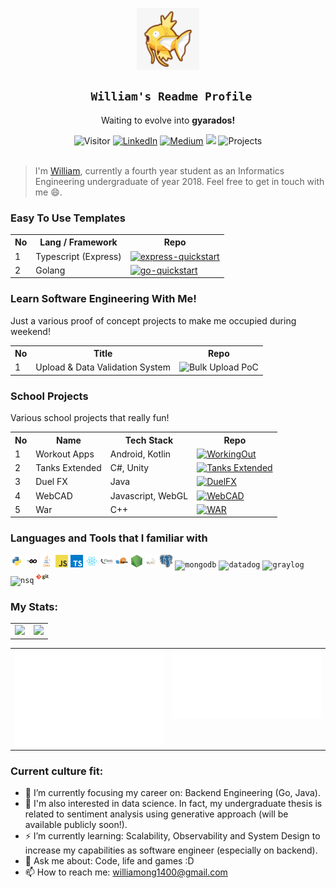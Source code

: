 <p align="center">
 <img width="100px" src="avatar.jpg" align="center" alt="GitHub Readme Stats" />
 <h2 align="center"><code> William's Readme Profile</code></h2>
 <p align="center">Waiting to evolve into <b>gyarados!</b></p>
</p>
  <p align="center">
  <img src="https://visitor-badge.glitch.me/badge?page_id=github.com/William9923" alt="Visitor">
    <a href="https://www.linkedin.com/in/williamong9923/" target="_blank"><img src="https://img.shields.io/badge/LinkedIn-%230077B5.svg?&style=flat&logo=linkedin&logoColor=white" alt="LinkedIn"></a>
<a href="https://medium.com/@williamong1400" target="_blank"><img src="https://img.shields.io/badge/Medium-gray.svg?&style=flat&logo=medium&logoColor=white" alt="Medium"></a>
<a href="https://williamong.vercel.app" target="_blank"><img src="https://img.shields.io/static/v1?label=Website&message=williamong&color=%230076D6&style=flat-square&logo=firefox" /></a>
<img src="https://img.shields.io/badge/Projects-8-yellow?&style=flat" alt="Projects"/>
    <br />
    <br />
  </p>

> I'm [William](https://william9923.github.io/), currently a fourth year student as an Informatics Engineering undergraduate of year 2018. Feel free to get in touch with me 😄.

<h3><strong>Easy To Use Templates</strong></h3>

<table>
  <tr>
    <th>No</th>
    <th>Lang / Framework</th>
    <th>Repo</th>
  </tr>
  <tr>
    <td>1</td>
    <td>Typescript (Express)</td>
    <td valign="top">
        <a href="https://github.com/William9923/Express-Quickstart"><img height="100" src="https://github-readme-stats.vercel.app/api/pin/?username=William9923&repo=Express-Quickstart&show_owner=true" alt="express-quickstart"></a>
    </td>
  </tr>
  <tr>
    <td>2</td>
    <td>Golang</td>
    <td valign="top">
    <a href="https://github.com/William9923/easy-go"><img height="100" src="https://github-readme-stats.vercel.app/api/pin/?username=William9923&repo=easy-go&show_owner=true" alt="go-quickstart"></a>
    </td>
  </tr>
</table>


<h3><strong>Learn Software Engineering With Me!</strong></h3>

Just a various proof of concept projects to make me occupied during weekend!

<table>
  <tr>
    <th>No</th>
    <th>Title</th>
    <th>Repo</th>
  </tr>
  <tr>
    <td>1</td>
    <td>Upload & Data Validation System</td>
    <td valign="top">
    <a href="https://github.com/William9923/bulk-upload-poc"></a>
        <img height="100" src="https://github-readme-stats.vercel.app/api/pin/?username=William9923&repo=bulk-upload-poc&show_owner=true" alt="Bulk Upload PoC">
    </td>
  </tr>
</table>


<h3><strong>School Projects</strong></h3>

Various school projects that really fun!

<table>
  <tr>
    <th>No</th>
    <th>Name</th>
    <th>Tech Stack</th>
    <th>Repo</th>
  </tr>
  <tr>
    <td>1</td>
    <td>Workout Apps</td>
    <td>Android, Kotlin</td>
    <td valign="top">
    <a href="https://github.com/William9923/WorkingOut">
        <img height="100" src="https://github-readme-stats.vercel.app/api/pin/?username=William9923&repo=WorkingOut&show_owner=true" alt="WorkingOut">
    </a>
    </td>
  </tr>
  <tr>
    <td>2</td>
    <td>Tanks Extended</td>
    <td>C#, Unity</td>
    <td valign="top">
    <a href="https://github.com/William9923/tanks-extended">
        <img height="100" src="https://github-readme-stats.vercel.app/api/pin/?username=William9923&repo=tanks-extended&show_owner=true" alt="Tanks Extended">
    </a>
    </td>
  </tr>
  <tr>
    <td>3</td>
    <td>Duel FX</td>
    <td>Java</td>
    <td valign="top">
    <a href="https://github.com/William9923/DuelFX">
        <img height="100" src="https://github-readme-stats.vercel.app/api/pin/?username=William9923&repo=duelfx&show_owner=true" alt="DuelFX">
    </a>
    </td>
  </tr>
  <tr>
    <td>4</td>
    <td>WebCAD</td>
    <td>Javascript, WebGL</td>
    <td valign="top">
    <a href="https://github.com/William9923/webcad">
        <img height="100" src="https://github-readme-stats.vercel.app/api/pin/?username=William9923&repo=webcad&show_owner=true" alt="WebCAD">
    </a>
    </td>
  </tr>
  <tr>
    <td>5</td>
    <td>War</td>
    <td>C++</td>
    <td valign="top">
    <a href="https://github.com/William9923/war">
        <img height="100" src="https://github-readme-stats.vercel.app/api/pin/?username=William9923&repo=war&show_owner=true" alt="WAR">
    </a>
    </td>
  </tr>
</table>


<h3><strong>Languages and Tools that I familiar with</strong></h3>
<code><img height="20" src="https://raw.githubusercontent.com/github/explore/80688e429a7d4ef2fca1e82350fe8e3517d3494d/topics/python/python.png" alt="python"></code>  
<code><img height="20" src="https://raw.githubusercontent.com/github/explore/80688e429a7d4ef2fca1e82350fe8e3517d3494d/topics/go/go.png" alt="go"></code>
<code><img height="20" src="https://raw.githubusercontent.com/github/explore/5b3600551e122a3277c2c5368af2ad5725ffa9a1/topics/java/java.png" alt="java"></code>
<code><img height="20" src="https://raw.githubusercontent.com/github/explore/80688e429a7d4ef2fca1e82350fe8e3517d3494d/topics/javascript/javascript.png" alt="javascript"></code>
<code><img height="20" src="https://raw.githubusercontent.com/github/explore/80688e429a7d4ef2fca1e82350fe8e3517d3494d/topics/typescript/typescript.png" alt="typescript"></code>
<code><img height="20" src="https://raw.githubusercontent.com/github/explore/80688e429a7d4ef2fca1e82350fe8e3517d3494d/topics/react/react.png" alt="react"></code>
<code><img height="20" src="https://raw.githubusercontent.com/github/explore/80688e429a7d4ef2fca1e82350fe8e3517d3494d/topics/flask/flask.png" alt="flask"></code>
<code><img height="20" src="https://raw.githubusercontent.com/github/explore/80688e429a7d4ef2fca1e82350fe8e3517d3494d/topics/scikit-learn/scikit-learn.png" alt="machine learning"></code>
<code><img height="20" src="https://raw.githubusercontent.com/github/explore/80688e429a7d4ef2fca1e82350fe8e3517d3494d/topics/nodejs/nodejs.png" alt="nodejs"></code>
<code><img height="20" src="https://raw.githubusercontent.com/github/explore/80688e429a7d4ef2fca1e82350fe8e3517d3494d/topics/mysql/mysql.png" alt="mysql"></code>
<code><img height="20" src="https://raw.githubusercontent.com/github/explore/80688e429a7d4ef2fca1e82350fe8e3517d3494d/topics/postgresql/postgresql.png" alt="postgresql"></code>
<code><img height="20" src="https://raw.githubusercontent.com/mongodb/mongo/b916a2ed3affa06b99ff57b0d13eed611232e04a/docs/leaf.svg" alt="mongodb"></code>
<code><img height="20" src="https://www.drupal.org/files/datadog-logo-purple.png" alt="datadog"></code>
<code><img height="20" src="https://avatars.githubusercontent.com/u/474892?s=200&v=4" alt="graylog"></code>
<code><img height="20" src="https://camo.githubusercontent.com/35df65972dd10241edb2bdbd1f49f7f52b83f909b32d91f76aa6bd0c6b976ea5/68747470733a2f2f6e73712e696f2f7374617469632f696d672f6e73715f626c75652e706e67" alt="nsq"></code>
<code><img height="20" src="https://raw.githubusercontent.com/github/explore/80688e429a7d4ef2fca1e82350fe8e3517d3494d/topics/git/git.png" alt="git"></code>

<h3><strong>My Stats:</strong></h3>
<table>
  <tr>
  <td valign="top"><img src="https://github-readme-stats.vercel.app/api?username=William9923&show_icons=true&title_color=ffffff&icon_color=34abeb&text_color=daf7dc&bg_color=151515&theme=dark"/></td>
    <td valign="top"><img src="https://github-readme-stats.vercel.app/api/top-langs/?username=William9923&hide=jupyter%20notebook,c%23,html&layout=compact&show_icons=true&title_color=ffffff&icon_color=34abeb&text_color=daf7dc&bg_color=151515"/></td>
    
  </tr>
</table>

<table>
  <tr>
    <td valign="top"><img src="metrics.plugin.habits.charts.svg"/></td>
    <td valign="top"><img src="metrics.plugin.isocalendar.svg"/></td>
  </tr>
</table>

<h3><strong>Current culture fit:</strong></h3>

- 🔭 I’m currently focusing my career on: Backend Engineering (Go, Java).
- 🌱 I'm also interested in data science. In fact, my undergraduate thesis is related to sentiment analysis using generative approach (will be available publicly soon!).
- ⚡ I’m currently learning: Scalability, Observability and System Design to increase my capabilities as software engineer (especially on backend).
- 💬 Ask me about: Code, life and games :D
- 📫 How to reach me: williamong1400@gmail.com

<br>

